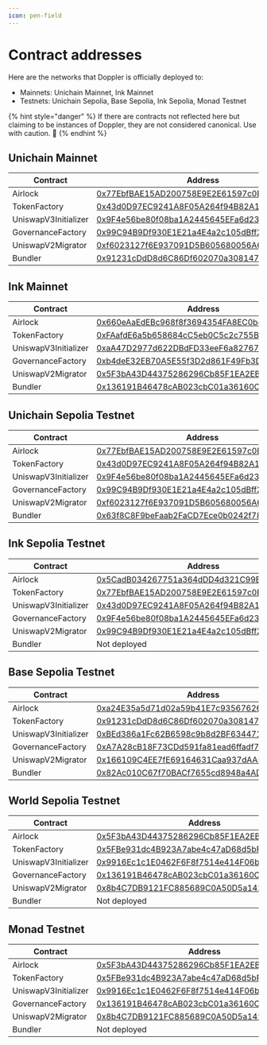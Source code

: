```yaml
---
icon: pen-field
---
```


# Contract addresses

Here are the networks that Doppler is officially deployed to:

- Mainnets: Unichain Mainnet, Ink Mainnet
- Testnets: Unichain Sepolia, Base Sepolia, Ink Sepolia, Monad Testnet&#x20;

{% hint style="danger" %}
If there are contracts not reflected here but claiming to be instances of Doppler, they are not considered canonical. Use with caution. :rotating_light:
{% endhint %}

## Unichain Mainnet

| Contract             | Address                                                                                                                          |
| -------------------- | -------------------------------------------------------------------------------------------------------------------------------- |
| Airlock              | [0x77EbfBAE15AD200758E9E2E61597c0B07d731254](https://unichain.blockscout.com/address/0x77EbfBAE15AD200758E9E2E61597c0B07d731254) |
| TokenFactory         | [0x43d0D97EC9241A8F05A264f94B82A1d2E600f2B3](https://unichain.blockscout.com/address/0x43d0D97EC9241A8F05A264f94B82A1d2E600f2B3) |
| UniswapV3Initializer | [0x9F4e56be80f08ba1A2445645EFa6d231E27b43ec](https://unichain.blockscout.com/address/0x9F4e56be80f08ba1A2445645EFa6d231E27b43ec) |
| GovernanceFactory    | [0x99C94B9Df930E1E21a4E4a2c105dBff21bF5c5aE](https://unichain.blockscout.com/address/0x99C94B9Df930E1E21a4E4a2c105dBff21bF5c5aE) |
| UniswapV2Migrator    | [0xf6023127f6E937091D5B605680056A6D27524bad](https://unichain.blockscout.com/address/0xf6023127f6E937091D5B605680056A6D27524bad) |
| Bundler              | [0x91231cDdD8d6C86Df602070a3081478e074b97b7](https://unichain.blockscout.com/address/0x91231cDdD8d6C86Df602070a3081478e074b97b7) |

## Ink Mainnet

| Contract             | Address                                                                                                                          |
| -------------------- | -------------------------------------------------------------------------------------------------------------------------------- |
| Airlock              | [0x660eAaEdEBc968f8f3694354FA8EC0b4c5Ba8D12](https://explorer.inkonchain.com/address/0x660eAaEdEBc968f8f3694354FA8EC0b4c5Ba8D12) |
| TokenFactory         | [0xFAafdE6a5b658684cC5eb0C5c2c755B00A246F45](https://explorer.inkonchain.com/address/0xFAafdE6a5b658684cC5eb0C5c2c755B00A246F45) |
| UniswapV3Initializer | [0xaA47D2977d622DBdFD33eeF6a8276727c52EB4e5](https://explorer.inkonchain.com/address/0xaA47D2977d622DBdFD33eeF6a8276727c52EB4e5) |
| GovernanceFactory    | [0xb4deE32EB70A5E55f3D2d861F49Fb3D79f7a14d9](https://explorer.inkonchain.com/address/0xb4deE32EB70A5E55f3D2d861F49Fb3D79f7a14d9) |
| UniswapV2Migrator    | [0x5F3bA43D44375286296Cb85F1EA2EBfa25dde731](https://explorer.inkonchain.com/address/0x5F3bA43D44375286296Cb85F1EA2EBfa25dde731) |
| Bundler              | [0x136191B46478cAB023cbC01a36160C4Aad81677a](https://explorer.inkonchain.com/address/0x136191B46478cAB023cbC01a36160C4Aad81677a) |

## Unichain Sepolia Testnet

| Contract             | Address                                                                                                                                  |
| -------------------- | ---------------------------------------------------------------------------------------------------------------------------------------- |
| Airlock              | [0x77EbfBAE15AD200758E9E2E61597c0B07d731254](https://unichain-sepolia.blockscout.com/address/0x77EbfBAE15AD200758E9E2E61597c0B07d731254) |
| TokenFactory         | [0x43d0D97EC9241A8F05A264f94B82A1d2E600f2B3](https://unichain-sepolia.blockscout.com/address/0x43d0D97EC9241A8F05A264f94B82A1d2E600f2B3) |
| UniswapV3Initializer | [0x9F4e56be80f08ba1A2445645EFa6d231E27b43ec](https://unichain-sepolia.blockscout.com/address/0x9F4e56be80f08ba1A2445645EFa6d231E27b43ec) |
| GovernanceFactory    | [0x99C94B9Df930E1E21a4E4a2c105dBff21bF5c5aE](https://unichain-sepolia.blockscout.com/address/0x99C94B9Df930E1E21a4E4a2c105dBff21bF5c5aE) |
| UniswapV2Migrator    | [0xf6023127f6E937091D5B605680056A6D27524](https://unichain-sepolia.blockscout.com/address/0xf6023127f6E937091D5B605680056A6D27524bad)    |
| Bundler              | [0x63f8C8F9beFaab2FaCD7Ece0b0242f78B920Ee90](https://unichain-sepolia.blockscout.com/address/0x63f8C8F9beFaab2FaCD7Ece0b0242f78B920Ee90) |

## Ink Sepolia Testnet

| Contract             | Address                                                                                                                                  |
| -------------------- | ---------------------------------------------------------------------------------------------------------------------------------------- |
| Airlock              | [0x5CadB034267751a364dDD4d321C99E07A307f915](https://explorer-sepolia.inkonchain.com/address/0x5CadB034267751a364dDD4d321C99E07A307f915) |
| TokenFactory         | [0x77EbfBAE15AD200758E9E2E61597c0B07d731254](https://explorer-sepolia.inkonchain.com/address/0x77EbfBAE15AD200758E9E2E61597c0B07d731254) |
| UniswapV3Initializer | [0x43d0D97EC9241A8F05A264f94B82A1d2E600f2B3](https://explorer-sepolia.inkonchain.com/address/0x43d0D97EC9241A8F05A264f94B82A1d2E600f2B3) |
| GovernanceFactory    | [0x9F4e56be80f08ba1A2445645EFa6d231E27b43ec](https://explorer-sepolia.inkonchain.com/address/0x9F4e56be80f08ba1A2445645EFa6d231E27b43ec) |
| UniswapV2Migrator    | [0x99C94B9Df930E1E21a4E4a2c105dBff21bF5c5aE](https://explorer-sepolia.inkonchain.com/address/0x99C94B9Df930E1E21a4E4a2c105dBff21bF5c5aE) |
| Bundler              | Not deployed                                                                                                                             |

## Base Sepolia Testnet

| Contract             | Address                                                                                                                              |
| -------------------- | ------------------------------------------------------------------------------------------------------------------------------------ |
| Airlock              | [0xa24E35a5d71d02a59b41E7c93567626302da1958](https://base-sepolia.blockscout.com/address/0xa24E35a5d71d02a59b41E7c93567626302da1958) |
| TokenFactory         | [0x91231cDdD8d6C86Df602070a3081478e074b97b7](https://base-sepolia.blockscout.com/address/0x91231cDdD8d6C86Df602070a3081478e074b97b7) |
| UniswapV3Initializer | [0xBEd386a1Fc62B6598c9b8d2BF634471B6Fe75EB7](https://base-sepolia.blockscout.com/address/0xBEd386a1Fc62B6598c9b8d2BF634471B6Fe75EB7) |
| GovernanceFactory    | [0xA7A28cB18F73CDd591fa81ead6ffadf749c0d0a2](https://base-sepolia.blockscout.com/address/0xA7A28cB18F73CDd591fa81ead6ffadf749c0d0a2) |
| UniswapV2Migrator    | [0x166109C4EE7fE69164631Caa937dAA5F5cEbFef0](https://base-sepolia.blockscout.com/address/0x166109C4EE7fE69164631Caa937dAA5F5cEbFef0) |
| Bundler              | [0x82Ac010C67f70BACf7655cd8948a4AD92A173CAC](https://base-sepolia.blockscout.com/address/0x82Ac010C67f70BACf7655cd8948a4AD92A173CAC) |

## World Sepolia Testnet

| Contract             | Address                                                                                                                                          |
| -------------------- | ------------------------------------------------------------------------------------------------------------------------------------------------ |
| Airlock              | [0x5F3bA43D44375286296Cb85F1EA2EBfa25dde731](https://worldchain-sepolia.explorer.alchemy.com/address/0x5F3bA43D44375286296Cb85F1EA2EBfa25dde731) |
| TokenFactory         | [0x5FBe931dc4B923A7abe4c47aD68d5bF9Eda5B76D](https://worldchain-sepolia.explorer.alchemy.com/address/0x5FBe931dc4B923A7abe4c47aD68d5bF9Eda5B76D) |
| UniswapV3Initializer | [0x9916Ec1c1E0462F6F8f7514e414F06bf001Ac82A](https://worldchain-sepolia.explorer.alchemy.com/address/0x9916Ec1c1E0462F6F8f7514e414F06bf001Ac82A) |
| GovernanceFactory    | [0x136191B46478cAB023cbC01a36160C4Aad81677a](https://worldchain-sepolia.explorer.alchemy.com/address/0x136191B46478cAB023cbC01a36160C4Aad81677a) |
| UniswapV2Migrator    | [0x8b4C7DB9121FC885689C0A50D5a1429F15AEc2a0](https://worldchain-sepolia.explorer.alchemy.com/address/0x8b4C7DB9121FC885689C0A50D5a1429F15AEc2a0) |
| Bundler              | Not deployed                                                                                                                                     |

## Monad Testnet

| Contract             | Address                                                                                                                            |
| -------------------- | ---------------------------------------------------------------------------------------------------------------------------------- |
| Airlock              | [0x5F3bA43D44375286296Cb85F1EA2EBfa25dde731](https://testnet.monadexplorer.com/address/0x5F3bA43D44375286296Cb85F1EA2EBfa25dde731) |
| TokenFactory         | [0x5FBe931dc4B923A7abe4c47aD68d5bF9Eda5B76D](https://testnet.monadexplorer.com/address/0x5FBe931dc4B923A7abe4c47aD68d5bF9Eda5B76D) |
| UniswapV3Initializer | [0x9916Ec1c1E0462F6F8f7514e414F06bf001Ac82A](https://testnet.monadexplorer.com/address/0x9916Ec1c1E0462F6F8f7514e414F06bf001Ac82A) |
| GovernanceFactory    | [0x136191B46478cAB023cbC01a36160C4Aad81677a](https://testnet.monadexplorer.com/address/0x136191B46478cAB023cbC01a36160C4Aad81677a) |
| UniswapV2Migrator    | [0x8b4C7DB9121FC885689C0A50D5a1429F15AEc2a0](https://testnet.monadexplorer.com/address/0x8b4C7DB9121FC885689C0A50D5a1429F15AEc2a0) |
| Bundler              | Not deployed                                                                                                                       |
